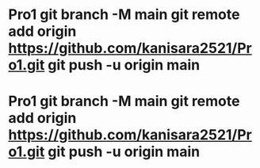 # Pro1 git branch -M main git remote add origin https://github.com/kanisara2521/Pro1.git git push -u origin main
# Pro1 git branch -M main git remote add origin https://github.com/kanisara2521/Pro1.git git push -u origin main
